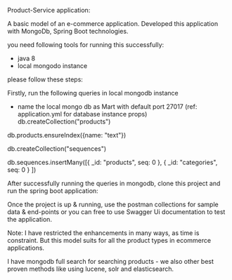 Product-Service application:

A basic model of an e-commerce application.
Developed this application with MongoDb, Spring Boot technologies.

you need following tools for running this successfully:
- java 8
- local mongodo instance

please follow these steps:

Firstly, run the following queries in local mongodb instance

- name the local mongo db as Mart with default port 27017 (ref: application.yml for database instance props)
db.createCollection("products")

db.products.ensureIndex({name: "text"})

db.createCollection("sequences")

db.sequences.insertMany([{
	_id: "products",
	seq: 0
},
{
	_id: "categories",
	seq: 0
}
])

After successfully running the queries in mongodb,
clone this project and run the spring boot application:

Once the project is up & running, use the postman collections for sample data & end-points
or you can free to use Swagger Ui documentation to test the application.

Note: I have restricted the enhancements in many ways, as time is constraint.
But this model suits for all the product types in ecommerce applications.

I have mongodb full search for searching products -
we also other best proven methods like using lucene, solr and
elasticsearch.

